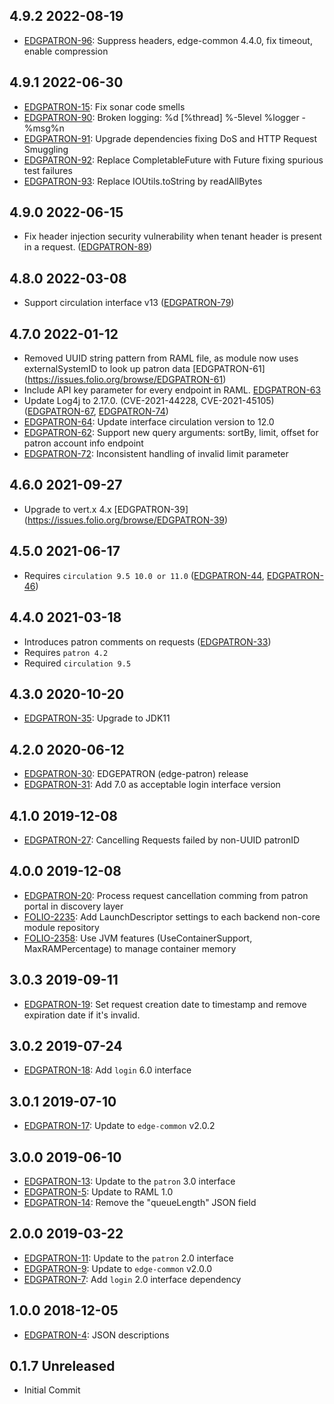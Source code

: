 ## 4.9.2 2022-08-19

* [EDGPATRON-96](https://issues.folio.org/browse/EDGPATRON-96): Suppress headers, edge-common 4.4.0, fix timeout, enable compression

## 4.9.1 2022-06-30

* [EDGPATRON-15](https://issues.folio.org/browse/EDGPATRON-15): Fix sonar code smells
* [EDGPATRON-90](https://issues.folio.org/browse/EDGPATRON-90): Broken logging: %d [%thread] %-5level %logger - %msg%n
* [EDGPATRON-91](https://issues.folio.org/browse/EDGPATRON-91): Upgrade dependencies fixing DoS and HTTP Request Smuggling
* [EDGPATRON-92](https://issues.folio.org/browse/EDGPATRON-92): Replace CompletableFuture with Future fixing spurious test failures
* [EDGPATRON-93](https://issues.folio.org/browse/EDGPATRON-93): Replace IOUtils.toString by readAllBytes

## 4.9.0 2022-06-15

* Fix header injection security vulnerability when tenant header is present in a request. ([EDGPATRON-89](https://issues.folio.org/browse/EDGPATRON-89))

## 4.8.0 2022-03-08

* Support circulation interface v13 ([EDGPATRON-79](https://issues.folio.org/browse/EDGPATRON-79))

## 4.7.0 2022-01-12

* Removed UUID string pattern from RAML file, as module now uses externalSystemID to look up patron data [EDGPATRON-61] (https://issues.folio.org/browse/EDGPATRON-61)
* Include API key parameter for every endpoint in RAML. [EDGPATRON-63](https://issues.folio.org/browse/EDGPATRON-63)
* Update Log4j to 2.17.0. (CVE-2021-44228, CVE-2021-45105) ([EDGPATRON-67](https://issues.folio.org/browse/EDGPATRON-67), [EDGPATRON-74](https://issues.folio.org/browse/EDGPATRON-74))
* [EDGPATRON-64](https://issues.folio.org/browse/EDGPATRON-64): Update interface circulation version to 12.0
* [EDGPATRON-62](https://issues.folio.org/browse/EDGPATRON-62): Support new query arguments:  sortBy, limit, offset for patron account info endpoint
* [EDGPATRON-72](https://issues.folio.org/browse/EDGPATRON-72): Inconsistent handling of invalid limit parameter

## 4.6.0 2021-09-27

* Upgrade to vert.x 4.x [EDGPATRON-39] (https://issues.folio.org/browse/EDGPATRON-39)

## 4.5.0 2021-06-17

* Requires `circulation 9.5 10.0 or 11.0` ([EDGPATRON-44](https://issues.folio.org/browse/EDGPATRON-44), [EDGPATRON-46](https://issues.folio.org/browse/EDGPATRON-46))

## 4.4.0 2021-03-18

* Introduces patron comments on requests ([EDGPATRON-33](https://issues.folio.org/browse/EDGPATRON-33))
* Requires `patron 4.2`
* Required `circulation 9.5`

## 4.3.0 2020-10-20
 * [EDGPATRON-35](https://issues.folio.org/browse/EDGPATRON-35): Upgrade to JDK11

## 4.2.0 2020-06-12
 * [EDGPATRON-30](https://issues.folio.org/browse/EDGPATRON-30): EDGEPATRON (edge-patron) release
 * [EDGPATRON-31](https://issues.folio.org/browse/EDGPATRON-31): Add 7.0 as acceptable login interface version

## 4.1.0 2019-12-08
 * [EDGPATRON-27](https://issues.folio.org/browse/EDGPATRON-27): Cancelling Requests failed by non-UUID patronID

## 4.0.0 2019-12-08
 * [EDGPATRON-20](https://issues.folio.org/browse/EDGPATRON-20): Process request cancellation comming from patron portal in discovery layer
 * [FOLIO-2235](https://issues.folio.org/browse/FOLIO-2235): Add LaunchDescriptor settings to each backend non-core module repository
 * [FOLIO-2358](https://issues.folio.org/browse/FOLIO-2358): Use JVM features (UseContainerSupport, MaxRAMPercentage) to manage container memory

## 3.0.3 2019-09-11
 * [EDGPATRON-19](https://issues.folio.org/browse/EDGPATRON-19): Set request creation date to timestamp and remove expiration date if it's invalid.

## 3.0.2 2019-07-24
 * [EDGPATRON-18](https://issues.folio.org/browse/EDGPATRON-18): Add `login` 6.0 interface

## 3.0.1 2019-07-10
 * [EDGPATRON-17](https://issues.folio.org/browse/EDGPATRON-17): Update to `edge-common` v2.0.2

## 3.0.0 2019-06-10
 * [EDGPATRON-13](https://issues.folio.org/browse/EDGPATRON-13): Update to the `patron` 3.0 interface
 * [EDGPATRON-5](https://issues.folio.org/browse/EDGPATRON-5): Update to RAML 1.0
 * [EDGPATRON-14](https://issues.folio.org/browse/EDGPATRON-14): Remove the "queueLength" JSON field

## 2.0.0 2019-03-22
 * [EDGPATRON-11](https://issues.folio.org/browse/EDGPATRON-11): Update to the `patron` 2.0 interface
 * [EDGPATRON-9](https://issues.folio.org/browse/EDGPATRON-9): Update to `edge-common` v2.0.0
 * [EDGPATRON-7](https://issues.folio.org/browse/EDGPATRON-7): Add `login` 2.0 interface dependency

## 1.0.0 2018-12-05
 * [EDGPATRON-4](https://issues.folio.org/browse/EDGPATRON-4): JSON descriptions

## 0.1.7 Unreleased
 * Initial Commit
